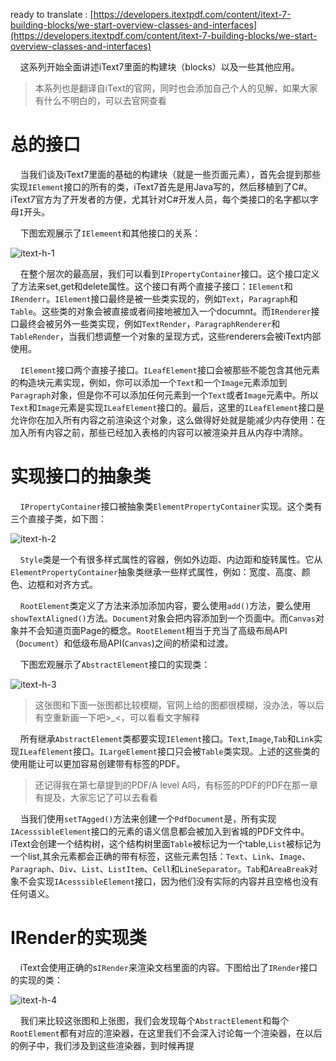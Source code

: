 ready to translate : [https://developers.itextpdf.com/content/itext-7-building-blocks/we-start-overview-classes-and-interfaces](https://developers.itextpdf.com/content/itext-7-building-blocks/we-start-overview-classes-and-interfaces)

&nbsp;&nbsp;&nbsp;&nbsp;这系列开始全面讲述iText7里面的构建块（blocks）以及一些其他应用。

> 本系列也是翻译自iText的官网，同时也会添加自己个人的见解，如果大家有什么不明白的，可以去官网查看 

# 总的接口

&nbsp;&nbsp;&nbsp;&nbsp;当我们谈及iText7里面的基础的构建块（就是一些页面元素），首先会提到那些实现``IElement``接口的所有的类，iText7首先是用Java写的，然后移植到了C#。iText7官方为了开发者的方便，尤其针对C#开发人员，每个类接口的名字都以字母``I``开头。  

&nbsp;&nbsp;&nbsp;&nbsp;下图宏观展示了``IElemeent``和其他接口的关系：  

![itext-h-1](http://obkwqzjnq.bkt.clouddn.com/itext-h-1.png)  

&nbsp;&nbsp;&nbsp;&nbsp;在整个层次的最高层，我们可以看到``IPropertyContainer``接口。这个接口定义了方法来set,get和delete属性。这个接口有两个直接子接口：``IElement``和``IRenderr``。``IElement``接口最终是被一些类实现的，例如``Text``，``Paragraph``和``Table``。这些类的对象会被直接或者间接地被加入一个documnt。而``IRenderer``接口最终会被另外一些类实现，例如``TextRender``，``ParagraphRenderer``和``TableRender``，当我们想调整一个对象的呈现方式，这些renderers会被iText内部使用。  

&nbsp;&nbsp;&nbsp;&nbsp;``IElement``接口两个直接子接口。``ILeafElement``接口会被那些不能包含其他元素的构造块元素实现，例如，你可以添加一个``Text``和一个``Image``元素添加到``Paragraph``对象，但是你不可以添加任何元素到一个``Text``或者``Image``元素中。所以``Text``和``Image``元素是实现``ILeafElement``接口的。最后，这里的``ILeafElement``接口是允许你在加入所有内容之前渲染这个对象，这么做得好处就是能减少内存使用：在加入所有内容之前，那些已经加入表格的内容可以被渲染并且从内存中清除。  

# 实现接口的抽象类

&nbsp;&nbsp;&nbsp;&nbsp;``IPropertyContainer``接口被抽象类``ElementPropertyContainer``实现。这个类有三个直接子类，如下图：  

![itext-h-2](http://obkwqzjnq.bkt.clouddn.com/itext-h-2.png)  

&nbsp;&nbsp;&nbsp;&nbsp;``Style``类是一个有很多样式属性的容器，例如外边距、内边距和旋转属性。它从``ElementPropertyContainer``抽象类继承一些样式属性，例如：宽度、高度、颜色、边框和对齐方式。  

&nbsp;&nbsp;&nbsp;&nbsp;``RootElement``类定义了方法来添加添加内容，要么使用``add()``方法，要么使用``showTextAligned()``方法。``Document``对象会把内容添加到一个页面中。而``Canvas``对象并不会知道页面Page的概念。``RootElement``相当于充当了高级布局API（``Document``）和低级布局API(``Canvas``)之间的桥梁和过渡。  

&nbsp;&nbsp;&nbsp;&nbsp;下图宏观展示了``AbstractElement``接口的实现类：  

![itext-h-3](http://obkwqzjnq.bkt.clouddn.com/itext-h-3.png)  

> 这张图和下面一张图都比较模糊，官网上给的图都很模糊，没办法，等以后有空重新画一下吧>_<，可以看看文字解释

&nbsp;&nbsp;&nbsp;&nbsp;所有继承``AbstractElement``类都要实现``IElement``接口。``Text``,``Image``,``Tab``和``Link``实现``ILeafElement``接口。``ILargeElement``接口只会被``Table``类实现。上述的这些类的使用能让可以更加容易创建带有标签的PDF。  

> 还记得我在第七章提到的PDF/A level A吗，有标签的PDF的PDF在那一章有提及，大家忘记了可以去看看

&nbsp;&nbsp;&nbsp;&nbsp;当我们使用``setTAgged()``方法来创建一个``PdfDocument``是，所有实现``IAcesssibleElement``接口的元素的语义信息都会被加入到省城的PDF文件中。iText会创建一个结构树，这个结构树里面``Table``被标记为一个table,``List``被标记为一个list,其余元素都会正确的带有标签，这些元素包括：``Text``、``Link``、``Image``、``Paragraph``、``Div``、``List``、``ListItem``、``Cell``和``LineSeparator``。``Tab``和``AreaBreak``对象不会实现``IAcesssibleElement``接口，因为他们没有实际的内容并且空格也没有任何语义。  

# IRender的实现类

&nbsp;&nbsp;&nbsp;&nbsp;iText会使用正确的s``IRender``来渲染文档里面的内容。下图给出了``IRender``接口的实现的类：  

![itext-h-4](http://obkwqzjnq.bkt.clouddn.com/itext-h-4.png)  

&nbsp;&nbsp;&nbsp;&nbsp;我们来比较这张图和上张图，我们会发现每个``AbstractElement``和每个``RootElement``都有对应的渲染器，在这里我们不会深入讨论每一个渲染器，在以后的例子中，我们涉及到这些渲染器，到时候再提